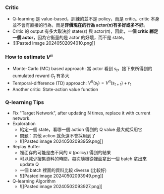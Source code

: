 ### Critic

* Q-learning 是 value-based，訓練的並不是 policy，而是 critic。critic 本身並不會有直接的行為，而是**評價現在的行為 actor($\pi$)有多好或多不好**。
* Critic 的 output 有多大取決於 state($s$) 與 actor($\pi$)，因此，**一個 critic 綁定一個 actor**，因為它衡量的是 actor 的好壞，而不是 state。
* ![[Pasted image 20240502094010.png]]

### How to estimate $V^\pi$

* Monte-Carlo (MC) based approach: 當 actor 看到 $s_t$，接下來所得到的 cumulated reward $G_t$ 有多大
* Temporal-difference (TD) approach: $V^\pi (s_t)=V^\pi (s_{t+1})+r_t$  
* Another critic: State-action value function

### Q-learning Tips

* Fix "Target Network", after updating N times, replace it with current network.
* Exploration
	* 給定一個 state，看哪一個 action 得到的 Q value 最大就採用它
	* 問題：其他 action 就永遠不會採用到了
	* ![[Pasted image 20240502093959.png]]
* Replay Buffer
	* 裡面存的可能是由不同的 $\pi$ (policy) 得到的結果
	* 可以減少搜集資料的時間，每次隨機從裡面拿出一個 batch 拿出來 update Q
	* 一個 batch 裡面的資料比較 diverse (比較好)
	* ![[Pasted image 20240502093949.png]]
* Q-learning Algorithm
	* ![[Pasted image 20240502093927.png]]
